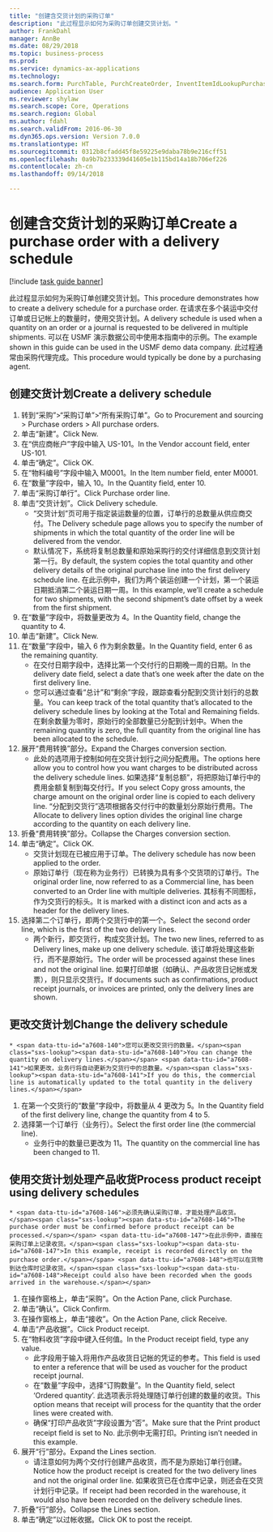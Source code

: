 ```yaml
--- 
title: "创建含交货计划的采购订单"
description: "此过程显示如何为采购订单创建交货计划。"
author: FrankDahl
manager: AnnBe
ms.date: 08/29/2018
ms.topic: business-process
ms.prod: 
ms.service: dynamics-ax-applications
ms.technology: 
ms.search.form: PurchTable, PurchCreateOrder, InventItemIdLookupPurchase, PurchDeliverySchedule, PurchEditLines
audience: Application User
ms.reviewer: shylaw
ms.search.scope: Core, Operations
ms.search.region: Global
ms.author: fdahl
ms.search.validFrom: 2016-06-30
ms.dyn365.ops.version: Version 7.0.0
ms.translationtype: HT
ms.sourcegitcommit: 0312b8cfadd45f8e59225e9daba78b9e216cff51
ms.openlocfilehash: 0a9b7b233339d41605e1b115bd14a18b706ef226
ms.contentlocale: zh-cn
ms.lasthandoff: 09/14/2018

---
```

# <a name="create-a-purchase-order-with-a-delivery-schedule"></a><span data-ttu-id="a7608-103">创建含交货计划的采购订单</span><span class="sxs-lookup"><span data-stu-id="a7608-103">Create a purchase order with a delivery schedule</span></span>

[!include [task guide banner](../../includes/task-guide-banner.md)]

<span data-ttu-id="a7608-104">此过程显示如何为采购订单创建交货计划。</span><span class="sxs-lookup"><span data-stu-id="a7608-104">This procedure demonstrates how to create a delivery schedule for a purchase order.</span></span> <span data-ttu-id="a7608-105">在请求在多个装运中交付订单或日记帐上的数量时，使用交货计划。</span><span class="sxs-lookup"><span data-stu-id="a7608-105">A delivery schedule is used when a quantity on an order or a journal is requested to be delivered in multiple shipments.</span></span> <span data-ttu-id="a7608-106">可以在 USMF 演示数据公司中使用本指南中的示例。</span><span class="sxs-lookup"><span data-stu-id="a7608-106">The example shown in this guide can be used in the USMF demo data company.</span></span> <span data-ttu-id="a7608-107">此过程通常由采购代理完成。</span><span class="sxs-lookup"><span data-stu-id="a7608-107">This procedure would typically be done by a purchasing agent.</span></span>


## <a name="create-a-delivery-schedule"></a><span data-ttu-id="a7608-108">创建交货计划</span><span class="sxs-lookup"><span data-stu-id="a7608-108">Create a delivery schedule</span></span>
1. <span data-ttu-id="a7608-109">转到“采购”>“采购订单”>“所有采购订单”。</span><span class="sxs-lookup"><span data-stu-id="a7608-109">Go to Procurement and sourcing > Purchase orders > All purchase orders.</span></span>
2. <span data-ttu-id="a7608-110">单击“新建”。</span><span class="sxs-lookup"><span data-stu-id="a7608-110">Click New.</span></span>
3. <span data-ttu-id="a7608-111">在“供应商帐户”字段中输入 US-101。</span><span class="sxs-lookup"><span data-stu-id="a7608-111">In the Vendor account field, enter US-101.</span></span>
4. <span data-ttu-id="a7608-112">单击“确定”。</span><span class="sxs-lookup"><span data-stu-id="a7608-112">Click OK.</span></span>
5. <span data-ttu-id="a7608-113">在“物料编号”字段中输入 M0001。</span><span class="sxs-lookup"><span data-stu-id="a7608-113">In the Item number field, enter M0001.</span></span>
6. <span data-ttu-id="a7608-114">在“数量”字段中，输入 10。</span><span class="sxs-lookup"><span data-stu-id="a7608-114">In the Quantity field, enter 10.</span></span>
7. <span data-ttu-id="a7608-115">单击“采购订单行”。</span><span class="sxs-lookup"><span data-stu-id="a7608-115">Click Purchase order line.</span></span>
8. <span data-ttu-id="a7608-116">单击“交货计划”。</span><span class="sxs-lookup"><span data-stu-id="a7608-116">Click Delivery schedule.</span></span>
    * <span data-ttu-id="a7608-117">“交货计划”页可用于指定装运数量的位置，订单行的总数量从供应商交付。</span><span class="sxs-lookup"><span data-stu-id="a7608-117">The Delivery schedule page allows you to specify the number of shipments in which the total quantity of the order line will be delivered from the vendor.</span></span>  
    * <span data-ttu-id="a7608-118">默认情况下，系统将复制总数量和原始采购行的交付详细信息到交货计划第一行。</span><span class="sxs-lookup"><span data-stu-id="a7608-118">By default, the system copies the total quantity and other delivery details of the original purchase line into the first delivery schedule line.</span></span> <span data-ttu-id="a7608-119">在此示例中，我们为两个装运创建一个计划，第一个装运日期抵消第二个装运日期一周。</span><span class="sxs-lookup"><span data-stu-id="a7608-119">In this example, we’ll create a schedule for two shipments, with the second shipment’s date offset by a week from the first shipment.</span></span>  
9. <span data-ttu-id="a7608-120">在“数量”字段中，将数量更改为 4。</span><span class="sxs-lookup"><span data-stu-id="a7608-120">In the Quantity field, change the quantity to 4.</span></span>
10. <span data-ttu-id="a7608-121">单击“新建”。</span><span class="sxs-lookup"><span data-stu-id="a7608-121">Click New.</span></span>
11. <span data-ttu-id="a7608-122">在“数量”字段中，输入 6 作为剩余数量。</span><span class="sxs-lookup"><span data-stu-id="a7608-122">In the Quantity field, enter 6 as the remaining quantity.</span></span>
    * <span data-ttu-id="a7608-123">在交付日期字段中，选择比第一个交付行的日期晚一周的日期。</span><span class="sxs-lookup"><span data-stu-id="a7608-123">In the delivery date field, select a date that’s one week after the date on the first delivery line.</span></span>  
    * <span data-ttu-id="a7608-124">您可以通过查看“总计”和“剩余”字段，跟踪查看分配到交货计划行的总数量。</span><span class="sxs-lookup"><span data-stu-id="a7608-124">You can keep track of the total quantity that’s allocated to the delivery schedule lines by looking at the Total and Remaining fields.</span></span> <span data-ttu-id="a7608-125">在剩余数量为零时，原始行的全部数量已分配到计划中。</span><span class="sxs-lookup"><span data-stu-id="a7608-125">When the remaining quantity is zero, the full quantity from the original line has been allocated to the schedule.</span></span>  
12. <span data-ttu-id="a7608-126">展开“费用转换”部分。</span><span class="sxs-lookup"><span data-stu-id="a7608-126">Expand the Charges conversion section.</span></span>
    * <span data-ttu-id="a7608-127">此处的选项用于控制如何在交货计划行之间分配费用。</span><span class="sxs-lookup"><span data-stu-id="a7608-127">The options here allow you to control how you want charges to be distributed across the delivery schedule lines.</span></span> <span data-ttu-id="a7608-128">如果选择“复制总额”，将把原始订单行中的费用金额复制到每交付行。</span><span class="sxs-lookup"><span data-stu-id="a7608-128">If you select Copy gross amounts, the charge amount on the original order line is copied to each delivery line.</span></span> <span data-ttu-id="a7608-129">“分配到交货行”选项根据各交付行中的数量划分原始行费用。</span><span class="sxs-lookup"><span data-stu-id="a7608-129">The Allocate to delivery lines option divides the original line charge according to the quantity on each delivery line.</span></span>  
13. <span data-ttu-id="a7608-130">折叠“费用转换”部分。</span><span class="sxs-lookup"><span data-stu-id="a7608-130">Collapse the Charges conversion section.</span></span>
14. <span data-ttu-id="a7608-131">单击“确定”。</span><span class="sxs-lookup"><span data-stu-id="a7608-131">Click OK.</span></span>
    * <span data-ttu-id="a7608-132">交货计划现在已被应用于订单。</span><span class="sxs-lookup"><span data-stu-id="a7608-132">The delivery schedule has now been applied to the order.</span></span>  
    * <span data-ttu-id="a7608-133">原始订单行（现在称为业务行）已转换为具有多个交货项的订单行。</span><span class="sxs-lookup"><span data-stu-id="a7608-133">The original order line, now referred to as a Commercial line, has been converted to an Order line with multiple deliveries.</span></span> <span data-ttu-id="a7608-134">其标有不同图标，作为交货行的标头。</span><span class="sxs-lookup"><span data-stu-id="a7608-134">It is marked with a distinct icon and acts as a header for the delivery lines.</span></span>  
15. <span data-ttu-id="a7608-135">选择第二个订单行，即两个交货行中的第一个。</span><span class="sxs-lookup"><span data-stu-id="a7608-135">Select the second order line, which is the first of the two delivery lines.</span></span>
    * <span data-ttu-id="a7608-136">两个新行，即交货行，构成交货计划。</span><span class="sxs-lookup"><span data-stu-id="a7608-136">The two new lines, referred to as Delivery lines, make up one delivery schedule.</span></span> <span data-ttu-id="a7608-137">该订单将处理这些新行，而不是原始行。</span><span class="sxs-lookup"><span data-stu-id="a7608-137">The order will be processed against these lines and not the original line.</span></span> <span data-ttu-id="a7608-138">如果打印单据（如确认、产品收货日记帐或发票），则只显示交货行。</span><span class="sxs-lookup"><span data-stu-id="a7608-138">If documents such as confirmations, product receipt journals, or invoices are printed, only the delivery lines are shown.</span></span>  

## <a name="change-the-delivery-schedule"></a><span data-ttu-id="a7608-139">更改交货计划</span><span class="sxs-lookup"><span data-stu-id="a7608-139">Change the delivery schedule</span></span>
    * <span data-ttu-id="a7608-140">您可以更改交货行的数量。</span><span class="sxs-lookup"><span data-stu-id="a7608-140">You can change the quantity on delivery lines.</span></span> <span data-ttu-id="a7608-141">如果更改，业务行将自动更新为交货行中的总数量。</span><span class="sxs-lookup"><span data-stu-id="a7608-141">If you do this, the commercial line is automatically updated to the total quantity in the delivery lines.</span></span>  
1. <span data-ttu-id="a7608-142">在第一个交货行的“数量”字段中，将数量从 4 更改为 5。</span><span class="sxs-lookup"><span data-stu-id="a7608-142">In the Quantity field of the first delivery line, change the quantity from 4 to 5.</span></span>
2. <span data-ttu-id="a7608-143">选择第一个订单行（业务行）。</span><span class="sxs-lookup"><span data-stu-id="a7608-143">Select the first order line (the commercial line).</span></span>
    * <span data-ttu-id="a7608-144">业务行中的数量已更改为 11。</span><span class="sxs-lookup"><span data-stu-id="a7608-144">The quantity on the commercial line has been changed to 11.</span></span>  

## <a name="process-product-receipt-using-delivery-schedules"></a><span data-ttu-id="a7608-145">使用交货计划处理产品收货</span><span class="sxs-lookup"><span data-stu-id="a7608-145">Process product receipt using delivery schedules</span></span>
    * <span data-ttu-id="a7608-146">必须先确认采购订单，才能处理产品收货。</span><span class="sxs-lookup"><span data-stu-id="a7608-146">The purchase order must be confirmed before product receipt can be processed.</span></span> <span data-ttu-id="a7608-147">在此示例中，直接在采购订单上记录收货。</span><span class="sxs-lookup"><span data-stu-id="a7608-147">In this example, receipt is recorded directly on the purchase order.</span></span> <span data-ttu-id="a7608-148">也可以在货物到达仓库时记录收货。</span><span class="sxs-lookup"><span data-stu-id="a7608-148">Receipt could also have been recorded when the goods arrived in the warehouse.</span></span>  
1. <span data-ttu-id="a7608-149">在操作窗格上，单击“采购”。</span><span class="sxs-lookup"><span data-stu-id="a7608-149">On the Action Pane, click Purchase.</span></span>
2. <span data-ttu-id="a7608-150">单击“确认”。</span><span class="sxs-lookup"><span data-stu-id="a7608-150">Click Confirm.</span></span>
3. <span data-ttu-id="a7608-151">在操作窗格上，单击“接收”。</span><span class="sxs-lookup"><span data-stu-id="a7608-151">On the Action Pane, click Receive.</span></span>
4. <span data-ttu-id="a7608-152">单击“产品收据”。</span><span class="sxs-lookup"><span data-stu-id="a7608-152">Click Product receipt.</span></span>
5. <span data-ttu-id="a7608-153">在“物料收货”字段中键入任何值。</span><span class="sxs-lookup"><span data-stu-id="a7608-153">In the Product receipt field, type any value.</span></span>
    * <span data-ttu-id="a7608-154">此字段用于输入将用作产品收货日记帐的凭证的参考。</span><span class="sxs-lookup"><span data-stu-id="a7608-154">This field is used to enter a reference that will be used as voucher for the product receipt journal.</span></span>  
    * <span data-ttu-id="a7608-155">在“数量”字段中，选择“订购数量”。</span><span class="sxs-lookup"><span data-stu-id="a7608-155">In the Quantity field, select ‘Ordered quantity’.</span></span> <span data-ttu-id="a7608-156">此选项表示将处理随订单行创建的数量的收货。</span><span class="sxs-lookup"><span data-stu-id="a7608-156">This option means that receipt will process for the quantity that the order lines were created with.</span></span>  
    * <span data-ttu-id="a7608-157">确保“打印产品收货”字段设置为“否”。</span><span class="sxs-lookup"><span data-stu-id="a7608-157">Make sure that the Print product receipt field is set to No.</span></span> <span data-ttu-id="a7608-158">此示例中无需打印。</span><span class="sxs-lookup"><span data-stu-id="a7608-158">Printing isn’t needed in this example.</span></span>  
6. <span data-ttu-id="a7608-159">展开“行”部分。</span><span class="sxs-lookup"><span data-stu-id="a7608-159">Expand the Lines section.</span></span>
    * <span data-ttu-id="a7608-160">请注意如何为两个交付行创建产品收货，而不是为原始订单行创建。</span><span class="sxs-lookup"><span data-stu-id="a7608-160">Notice how the product receipt is created for the two delivery lines and not the original order line.</span></span> <span data-ttu-id="a7608-161">如果收货已在仓库中记录，则还会在交货计划行中记录。</span><span class="sxs-lookup"><span data-stu-id="a7608-161">If receipt had been recorded in the warehouse, it would also have been recorded on the delivery schedule lines.</span></span>  
7. <span data-ttu-id="a7608-162">折叠“行”部分。</span><span class="sxs-lookup"><span data-stu-id="a7608-162">Collapse the Lines section.</span></span>
8. <span data-ttu-id="a7608-163">单击“确定”以过帐收据。</span><span class="sxs-lookup"><span data-stu-id="a7608-163">Click OK to post the receipt.</span></span>


